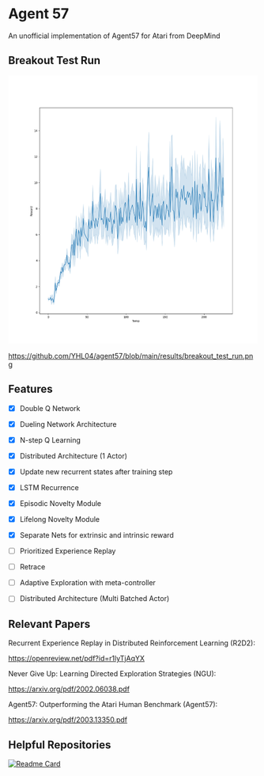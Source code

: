 # Agent 57
An unofficial implementation of Agent57 for Atari from DeepMind

## Breakout Test Run

![alt text](https://github.com/YHL04/agent57/blob/14492cf0ed5bcc8a8c9425437de3a7b4fe977a83/results/breakout_test_run.png)

https://github.com/YHL04/agent57/blob/main/results/breakout_test_run.png

## Features

- [X] Double Q Network
- [X] Dueling Network Architecture
- [X] N-step Q Learning
- [X] Distributed Architecture (1 Actor)
- [X] Update new recurrent states after training step
- [X] LSTM Recurrence
- [X] Episodic Novelty Module  
- [X] Lifelong Novelty Module
- [X] Separate Nets for extrinsic and intrinsic reward

- [ ] Prioritized Experience Replay
- [ ] Retrace
- [ ] Adaptive Exploration with meta-controller
- [ ] Distributed Architecture (Multi Batched Actor)


## Relevant Papers

Recurrent Experience Replay in Distributed Reinforcement Learning (R2D2): 


https://openreview.net/pdf?id=r1lyTjAqYX


Never Give Up: Learning Directed Exploration Strategies (NGU): 


https://arxiv.org/pdf/2002.06038.pdf


Agent57: Outperforming the Atari Human Benchmark (Agent57): 


https://arxiv.org/pdf/2003.13350.pdf


## Helpful Repositories

 [![Readme Card](https://github-readme-stats.vercel.app/api/pin/?username=michaelnny&repo=deep_rl_zoo)](https://github.com/michaelnny/deep_rl_zoo)
